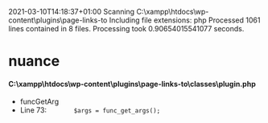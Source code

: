 2021-03-10T14:18:37+01:00
Scanning C:\xampp\htdocs\wp-content\plugins\page-links-to
Including file extensions: php
Processed 1061 lines contained in 8 files.
Processing took 0.90654015541077 seconds.

# nuance
#### C:\xampp\htdocs\wp-content\plugins\page-links-to\classes\plugin.php
* funcGetArg
 * Line 73: `		$args = func_get_args();`

